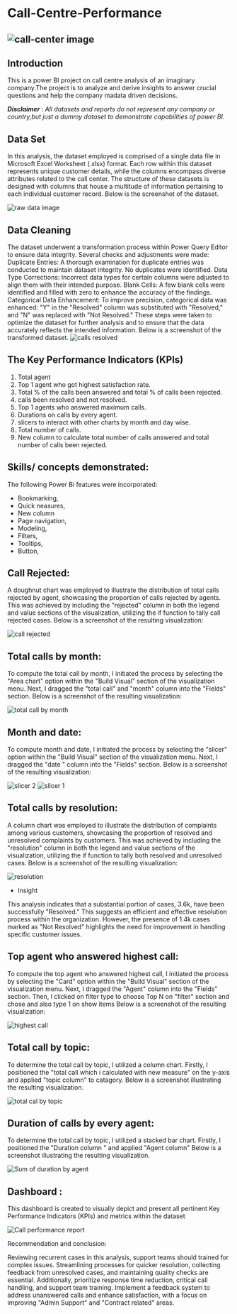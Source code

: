 # Call-Centre-Performance

![call-center image](https://github.com/user-attachments/assets/c6d96385-2e78-4167-a3f0-36e9d0f8eed2)
---

## Introduction
This is a power BI project on call centre analysis of an imaginary company.The project is to analyze and derive insights to answer crucial questions and help the company madata driven decisions.

**_Disclaimer_** : _All datasets and reports do not represent any company or country,but just a dummy dataset to demonstrate capabilities of power BI._


## Data Set

In this analysis, the dataset employed is comprised of a single data file in Microsoft Excel Worksheet (.xlsx) format. Each row within this dataset represents unique customer details, while the columns encompass diverse attributes related to the call center. The structure of these datasets is designed with columns that house a multitude of information pertaining to each individual customer record. Below is the screenshot of the dataset.

![raw data image](https://github.com/user-attachments/assets/795c9162-0a2d-44c8-9bce-c82945c5ccb9)


## Data Cleaning

The dataset underwent a transformation process within Power Query Editor to ensure data integrity. Several checks and adjustments were made: Duplicate Entries: A thorough examination for duplicate entries was conducted to maintain dataset integrity. No duplicates were identified. Data Type Corrections: Incorrect data types for certain columns were adjusted to align them with their intended purpose. Blank Cells: A few blank cells were identified and filled with zero to enhance the accuracy of the findings. Categorical Data Enhancement: To improve precision, categorical data was enhanced:  "Y" in the "Resolved" column was substituted with "Resolved," and "N" was replaced with "Not Resolved." These steps were taken to optimize the dataset for further analysis and to ensure that the data accurately reflects the intended information. Below is a screenshot of the transformed dataset.
![calls resolved](https://github.com/user-attachments/assets/78feb58f-e90e-4f52-8d00-ff7102048528)


## The Key Performance Indicators (KPIs)
1. Total agent 
2. Top 1 agent who got highest satisfaction rate.
3. Total % of the calls been answered and total % of calls been rejected.
4. calls been resolved and not resolved.
5. Top 1 agents who answered maximum calls.
6. Durations on calls by every agent.
7. slicers to interact with other charts by month and day wise.
8. Total number of calls.
9. New column to calculate total number of calls answered and total number of calls been rejected.

## Skills/ concepts demonstrated:

The following Power Bi features were incorporated:
- Bookmarking,
- Quick neasures,
- New column
- Page navigation,
- Modeling,
- Filters,
- Tooltips,
- Button,

## Call Rejected:

A doughnut chart was employed to illustrate the distribution of total calls rejected by agent, showcasing the proportion of calls rejected by agents. This was achieved by including the "rejected" column in both the legend and value sections of the visualization, utilizing the if function to tally call rejected cases.
Below is a screenshot of the resulting visualization:

![call rejected](https://github.com/user-attachments/assets/660faedc-aa92-4f32-96cf-7e3aaacb184e)

## Total calls by month:

To compute the total call by month, I initiated the process by selecting the "Area chart" option within the "Build Visual" section of the visualization menu. Next, I dragged the "total call" and "month" column into the "Fields" section.
Below is a screenshot of the resulting visualization:

![total call by month](https://github.com/user-attachments/assets/a7467d4e-c519-4a4d-8112-aa58dbd2bfe0)

## Month and date:

To compute month and date, I initiated the process by selecting the "slicer" option within the "Build Visual" section of the visualization menu. Next, I dragged the "date " column into the "Fields" section. Below is a screenshot of the resulting visualization:


![slicer 2](https://github.com/user-attachments/assets/a73d0863-41ef-489e-9e26-8f73c9a8ce09)
![slicer 1](https://github.com/user-attachments/assets/442cb0fa-98ff-4996-bbc9-d19d99df7109)


## Total calls by resolution:

A column chart was employed to illustrate the distribution of complaints among various customers, showcasing the proportion of resolved and unresolved complaints by customers. This was achieved by including the "resolution" column in both the legend and value sections of the visualization, utilizing the if function to tally both resolved and unresolved cases.
Below is a screenshot of the resulting visualization:

![resolution](https://github.com/user-attachments/assets/ba8157bc-58fa-47c5-8d00-058c7f316c52)

- Insight

This analysis indicates that a substantial portion of cases, 3.6k, have been successfully "Resolved." This suggests an efficient and effective resolution process within the organization. However, the presence of 1.4k cases marked as "Not Resolved" highlights the need for improvement in handling specific customer issues.


 ## Top agent who answered highest call:
 
 To compute the top agent who answered highest call, I initiated the process by selecting the "Card" option within the "Build Visual" section of the visualization menu. Next, I dragged the "Agent" column into the "Fields" section. Then, I clicked on filter type to choose Top N on "filter" section and chose and also type 1 on show items  Below is a screenshot of the resulting visualization:

 ![highest call](https://github.com/user-attachments/assets/279401b5-6396-4913-9401-faeb98cb8007)



 ## Total call by topic:

 To determine the total call by topic, I utilized a column chart. Firstly, I positioned the "total call which i calculated with new measure" on the y-axis and applied "topic column" to catagory. Below is a screenshot illustrating the resulting visualization.

 ![total cal by topic](https://github.com/user-attachments/assets/bc31ad40-4e3d-4b48-abf2-2fc5aaa01104)


 ## Duration of calls by every agent:

 To determine the total call by topic, I utilized a stacked bar chart. Firstly, I positioned the "Duration column " and applied "Agent column" 
 Below is a screenshot illustrating the resulting visualization.
 
  ![Sum of duration by agent](https://github.com/user-attachments/assets/f811e01d-e3bd-4fcf-989c-f2ffefa996d1)


## Dashboard :

This dashboard is created to visually depict and present all pertinent Key Performance Indicators (KPIs) and metrics within the dataset


![Call performance report](https://github.com/user-attachments/assets/161acdb4-0391-4053-8d5c-c535a8b7a17c)


Recommendation and conclusion:

Reviewing recurrent cases in this analysis, support teams should trained for complex issues. Streamlining processes for quicker resolution, collecting feedback from unresolved cases, and maintaining quality checks are essential. Additionally, prioritize response time reduction, critical call handling, and support team training. Implement a feedback system to address unanswered calls and enhance satisfaction, with a focus on improving "Admin Support" and "Contract related" areas.







